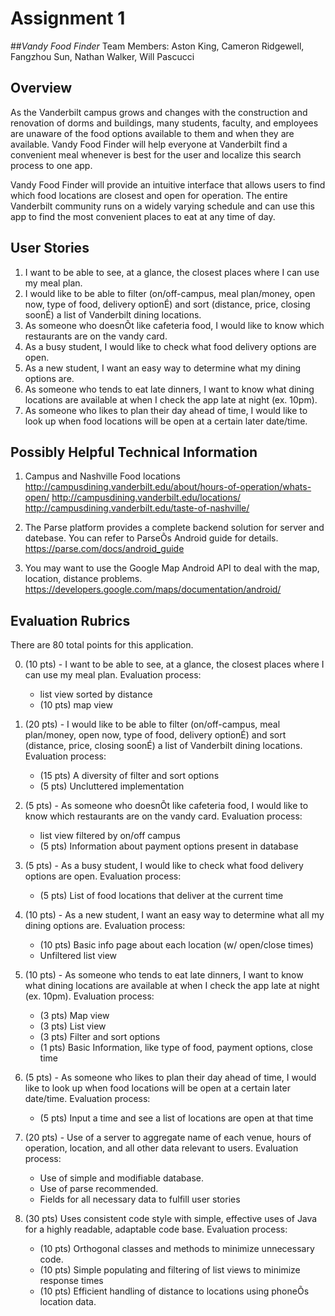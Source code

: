 # Assignment 1
##*Vandy Food Finder*
Team Members: Aston King, Cameron Ridgewell, Fangzhou Sun, Nathan Walker, Will Pascucci

## Overview

As the Vanderbilt campus grows and changes with the construction and renovation of dorms and buildings, many students, faculty, and employees are unaware of the food options available to them and when they are available. Vandy Food Finder will help everyone at Vanderbilt find a convenient meal whenever is best for the user and localize this search process to one app.

Vandy Food Finder will provide an intuitive interface that allows users to find which food locations are closest and open for operation. The entire Vanderbilt community runs on a widely varying schedule and can use this app to find the most convenient places to eat at any time of day.


## User Stories

1. I want to be able to see, at a glance, the closest places where I can use my meal plan.
2. I would like to be able to filter (on/off-campus, meal plan/money, open now, type of food, delivery optionÉ) and sort (distance, price, closing soonÉ)  a list of Vanderbilt dining locations.
3. As someone who doesnÕt like cafeteria food, I would like to know which restaurants are on the vandy card.
4. As a busy student, I would like to check what food delivery options are open. 
5. As a new student, I want an easy way to determine what my dining options are.
6. As someone who tends to eat late dinners, I want to know what dining locations are available at when I check the app late at night (ex. 10pm).
7. As someone who likes to plan their day ahead of time, I would like to look up when food locations will be open at a certain later date/time.

## Possibly Helpful Technical Information

1. Campus and Nashville Food locations
    http://campusdining.vanderbilt.edu/about/hours-of-operation/whats-open/
    http://campusdining.vanderbilt.edu/locations/
    http://campusdining.vanderbilt.edu/taste-of-nashville/

2. The Parse platform provides a complete backend solution for server and datebase. You can refer to ParseÕs Android guide for details.
    https://parse.com/docs/android_guide

3. You may want to use the Google Map Android API to deal with the map, location, distance problems.
    https://developers.google.com/maps/documentation/android/

## Evaluation Rubrics

There are 80 total points for this application.

0. (10 pts) - I want to be able to see, at a glance, the closest places where I can use my meal plan. Evaluation process:
    - list view sorted by distance
    - (10 pts) map view

1. (20 pts) - I would like to be able to filter (on/off-campus, meal plan/money, open now, type of food, delivery optionÉ) and sort (distance, price, closing soonÉ)  a list of Vanderbilt dining locations. Evaluation process:
    - (15 pts) A diversity of filter and sort options
    - (5 pts) Uncluttered implementation

2. (5 pts) - As someone who doesnÕt like cafeteria food, I would like to know which restaurants are on the vandy card. Evaluation process:
    - list view filtered by on/off campus
    - (5 pts) Information about payment options present in database

3. (5 pts) - As a busy student, I would like to check what food delivery options are open. Evaluation process:
    - (5 pts) List of food locations that deliver at the current time

4. (10 pts) - As a new student, I want an easy way to determine what all my dining options are. Evaluation process:
    - (10 pts) Basic info page about each location (w/ open/close times)
    - Unfiltered list view

5. (10 pts) - As someone who tends to eat late dinners, I want to know what dining locations are available at when I check the app late at night (ex. 10pm). Evaluation process:
    - (3 pts) Map view
    - (3 pts) List view
    - (3 pts) Filter and sort options
    - (1 pts) Basic Information, like type of food, payment options, close time

6. (5 pts) - As someone who likes to plan their day ahead of time, I would like to look up when food locations will be open at a certain later date/time. Evaluation process:
    - (5 pts) Input a time and see a list of locations are open at that time

7. (20 pts) - Use of a server to aggregate name of each venue, hours of operation, location, and all other data relevant to users. Evaluation process:
    - Use of simple and modifiable database.
    - Use of parse recommended.
    - Fields for all necessary data to fulfill user stories

8. (30 pts) Uses consistent code style with simple, effective uses of Java for a highly readable, adaptable code base. Evaluation process:
    - (10 pts) Orthogonal classes and methods to minimize unnecessary code.
    - (10 pts) Simple populating and filtering of list views to minimize response times
    - (10 pts) Efficient handling of distance to locations using phoneÕs location data.
